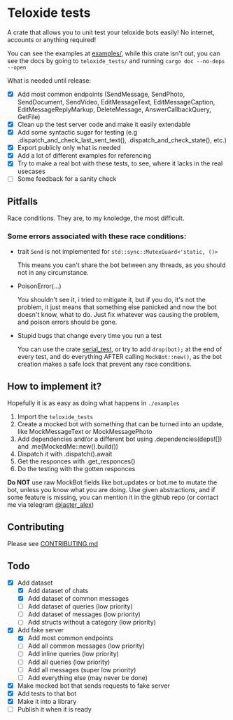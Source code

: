 # Teloxide tests

A crate that allows you to unit test your teloxide bots easily! No internet, accounts or anything required!

You can see the examples at [examples/](https://github.com/LasterAlex/teloxide_tests/tree/master/examples), while this crate isn't out, you can see the docs by going to `teloxide_tests/` and running `cargo doc --no-deps --open`

What is needed until release:

- [x] Add most common endpoints (SendMessage, SendPhoto, SendDocument, SendVideo, EditMessageText, EditMessageCaption, EditMessageReplyMarkup, DeleteMessage, AnswerCallbackQuery, GetFile)
- [x] Clean up the test server code and make it easily extendable
- [x] Add some syntactic sugar for testing (e.g .dispatch_and_check_last_sent_text(), .dispatch_and_check_state(), etc.)
- [x] Export publicly only what is needed
- [x] Add a lot of different examples for referencing
- [x] Try to make a real bot with these tests, to see, where it lacks in the real usecases
- [ ] Some feedback for a sanity check

## Pitfalls

Race conditions. They are, to my knoledge, the most difficult.

### Some errors associated with these race conditions:

- trait `Send` is not implemented for `std::sync::MutexGuard<'static, ()>`

  This means you can't share the bot between any threads, as you should not in any circumstance.

- PoisonError(...)

  You shouldn't see it, i tried to mitigate it, but if you do, it's not the problem, it just means that something else panicked and now the bot doesn't know, what to do. Just fix whatever was causing the problem, and poison errors should be gone.

- Stupid bugs that change every time you run a test

  You can use the crate [serial_test](https://crates.io/crates/serial_test), or try to add `drop(bot);` at the end of every test, and do everything AFTER calling `MockBot::new()`, as the bot creation makes a safe lock that prevent any race conditions.

## How to implement it?

Hopefully it is as easy as doing what happens in `./examples`

1. Import the `teloxide_tests`
2. Create a mocked bot with something that can be turned into an update, like MockMessageText or MockMessagePhoto
3. Add dependencies and/or a different bot using .dependencies(deps![]) and .me(MockedMe::new().build())
4. Dispatch it with .dispatch().await
5. Get the responces with .get_responces()
6. Do the testing with the gotten responces

**Do NOT** use raw MockBot fields like bot.updates or bot.me to mutate the bot, unless you know what you are doing. Use given abstractions, and if some feature is missing, you can mention it in the github repo (or contact me via telegram [@laster_alex](https://t.me/laster_alex))

## Contributing

Please see [CONTRIBUTING.md](https://github.com/LasterAlex/teloxide_tests/blob/master/CONTRIBUTING.md)

## Todo

- [x] Add dataset
  - [x] Add dataset of chats
  - [x] Add dataset of common messages
  - [ ] Add dataset of queries (low priority)
  - [ ] Add dataset of messages (low priority)
  - [ ] Add structs without a category (low priority)
- [x] Add fake server
  - [x] Add most common endpoints
  - [ ] Add all common messages (low priority)
  - [ ] Add inline queries (low priority)
  - [ ] Add all queries (low priority)
  - [ ] Add all messages (super low priority)
  - [ ] Add everything else (may never be done)
- [x] Make mocked bot that sends requests to fake server
- [x] Add tests to that bot
- [x] Make it into a library
- [ ] Publish it when it is ready
